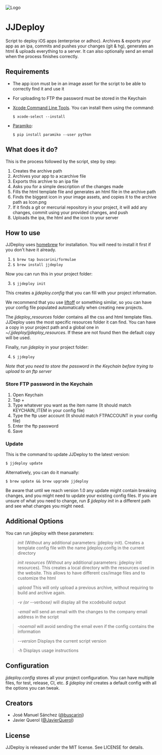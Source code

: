 ![Logo](https://s3-eu-west-1.amazonaws.com/buscarini/jjdeploy.png "JJDeploy")

# JJDeploy

Script to deploy iOS apps (enterprise or adhoc). Archives &amp; exports your app as an ipa, commits and pushes your changes (git &amp; hg), generates an html &amp; uploads everything to a server. It can also optionally send an email when the process finishes correctly.

## Requirements

- The app icon must be in an image asset for the script to be able to correctly find it and use it
- For uploading to FTP the password must be stored in the Keychain
- [Xcode Command Line Tools](https://developer.apple.com/xcode/). You can install them using the command:

	`$ xcode-select --install`

- [Paramiko](http://www.paramiko.org):

	`$ pip install paramiko --user python`

## What does it do?

This is the process followed by the script, step by step:

1. Creates the archive path
2. Archives your app to a xcarchive file
3. Exports this archive to an ipa file
4. Asks you for a simple description of the changes made
5. Fills the html template file and generates an html file in the archive path
6. Finds the biggest icon in your image assets, and copies it to the archive path as Icon.png
7. If it finds a git or mercurial repository in your project, it will add any changes, commit using your provided changes, and push
8. Uploads the ipa, the html and the icon to your server

## How to use

JJDeploy uses [homebrew](http://brew.sh "Homebrew — The missing package manager for OS X") for installation. You will need to install it first if you don't have it already.

1. `$ brew tap buscarini/formulae`
2. `$ brew install jjdeploy`

Now you can run this in your project folder:

3. `$ jjdeploy init`

This creates a *jjdeploy.config* that you can fill with your project information.

We recommend that you use [liftoff](https://github.com/thoughtbot/liftoff) or something similar, so you can have your config file populated automatically when creating new projects.

The *jjdeploy_resources* folder contains all the css and html template files. JJDeploy uses the most specific resources folder it can find. You can have a copy in your project path and a global one in *~/.jjdeploy/jjdeploy_resources*. If these are not found then the default copy will be used.

Finally, run *jjdeploy* in your project folder: 

4. `$ jjdeploy`

*Note that you need to store the password in the Keychain before trying to upload to an ftp server*

### Store FTP password in the Keychain

1. Open Keychain
2. Tap +
3. Type whatever you want as the item name (It should match KEYCHAIN_ITEM in your config file)
4. Type the ftp user account (It should match FTPACCOUNT in your config file)
5. Enter the ftp password
6. Save

### Update

This is the command to update JJDeploy to the latest version:

`$ jjdeploy update`

Alternatively, you can do it manually:

`$ brew update && brew upgrade jjdeploy`

Be aware that until we reach version 1.0 any update might contain breaking changes, and you might need to update your existing config files. If you are unsure of what you need to change, run *$ jjdeploy init* in a different path and see what changes you might need.

## Additional Options

You can run jjdeploy with these parameters:

> *init* (Without any additional parameters: jjdeploy init). Creates a template config file with the name jjdeploy.config in the current directory

> *init resources* (Without any additional parameters: jjdeploy init resources). This creates a local directory with the resources used in the website. This allows to have different css/image files and to customize the html

> *upload* This will only upload a previous archive, without requiring to build and archive again.

> *-v (or --verbose)* will display all the xcodebuild output

> *-email* will send an email with the changes to the company email address in the script

> *-noemail* will avoid sending the email even if the config contains the information

> *--version* Displays the current script version

> *-h* Displays usage instructions

## Configuration

*jjdeploy.config* stores all your project configuration. You can have multiple files, for test, release, CI, etc. *$ jjdeploy init* creates a default config with all the options you can tweak.

## Creators

- José Manuel Sánchez ([@buscarini](https://twitter.com/buscarini))
- Javier Querol ([@JavierQuerol](https://twitter.com/JavierQuerol))

## License

JJDeploy is released under the MIT license. See LICENSE for details.
